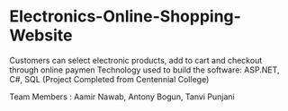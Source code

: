 # Electronics-Online-Shopping-Website
Customers can select electronic products, add to cart and checkout through online paymen
Technology used to build the software: ASP.NET, C#, SQL
(Project Completed from Centennial College)

Team Members : Aamir Nawab, Antony Bogun, Tanvi Punjani
